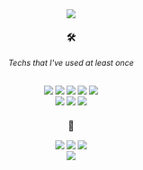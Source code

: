 <div align="center">
  <img src="https://capsule-render.vercel.app/api?type=waving&color=FFC0CB&height=230&section=header&text=@YounginYoon&fontSize=60&fontAlignY=40&fontColor=FFFFFF" />

  <div>
    <h3>🛠️</h3>
    <h6>Techs that I've used at least once</h6>
    <img src="https://img.shields.io/badge/CSS-1572B6?style=flat-square&logo=css3&logoColor=white"/>
    <img src="https://img.shields.io/badge/HTML-E34F26?style=flat-square&logo=html5&logoColor=white"/>
    <img src="https://img.shields.io/badge/React-61DAFB?style=flat-square&logo=React&logoColor=black"/>
    <img src="https://img.shields.io/badge/Firebase-FFCA28?style=flat-square&logo=firebase&logoColor=white"/>
    <img src="https://img.shields.io/badge/Git-F05032?style=flat-square&logo=git&logoColor=white"/>
    <br/>
    <img src="https://img.shields.io/badge/C-A8B9CC?style=flat-square&logo=C&logoColor=white"/>
    <img src="https://img.shields.io/badge/C++-00599C?style=flat-square&logo=C++&logoColor=white"/>
    <img src="https://img.shields.io/badge/Python-3776AB?style=flat-square&logo=python&logoColor=white"/>
  </div>
  <div>
    <h3>💬</h3>
    <a href="https://younginstudy.tistory.com"><img src="https://img.shields.io/badge/Tistory-010101?style=flat-square&logo=tistory&logoColor=white&link=https://younginstudy.tistory.com"></a>
    <a href="https://blog.naver.com/3ylsj"><img src="https://img.shields.io/badge/Blog-4FC08D?style=flat-square&logo=naver&logoColor=white&link=https://blog.naver.com/3ylsj"></a>
    <a href="mailto:3ylsjlsj@gmail.com"><img src="https://img.shields.io/badge/Gmail-E95420?style=flat-square&logo=gmail&logoColor=white"></a>
  </div>
  
  <img src="https://capsule-render.vercel.app/api?type=waving&color=E6E6E6&height=160&section=footer" />
</div>
